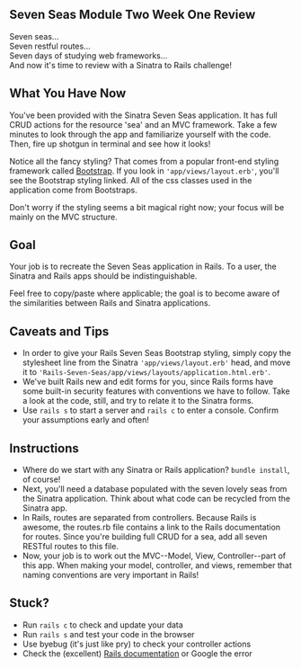 ## Seven Seas Module Two Week One Review

Seven seas...<br>
Seven restful routes...<br>
Seven days of studying web frameworks...<br>
And now it's time to review with a Sinatra to Rails challenge!

## What You Have Now

You've been provided with the Sinatra Seven Seas application. It has full CRUD actions for the resource 'sea' and an MVC framework. Take a few minutes to look through the app and familiarize yourself with the code. Then, fire up shotgun in terminal and see how it looks!

Notice all the fancy styling? That comes from a popular front-end styling framework called <a href="http://getbootstrap.com/">Bootstrap</a>. If you look in <code>'app/views/layout.erb'</code>, you'll see the Bootstrap styling linked. All of the css classes used in the application come from Bootstraps.

Don't worry if the styling seems a bit magical right now; your focus will be mainly on the MVC structure.

## Goal
Your job is to recreate the Seven Seas application in Rails. To a user, the Sinatra and Rails apps should be indistinguishable.

Feel free to copy/paste where applicable; the goal is to become aware of the similarities between Rails and Sinatra applications.

## Caveats and Tips

 - In order to give your Rails Seven Seas Bootstrap styling, simply copy the stylesheet line from the Sinatra <code>'app/views/layout.erb'</code> head, and move it to <code>'Rails-Seven-Seas/app/views/layouts/application.html.erb'</code>.
 - We've built Rails new and edit forms for you, since Rails forms have some built-in security features with conventions we have to follow. Take a look at the code, still, and try to relate it to the Sinatra forms.
 - Use <code>rails s</code> to start a server and <code>rails c</code> to enter a console. Confirm your assumptions early and often!

## Instructions
 - Where do we start with any Sinatra or Rails application? <code>bundle install</code>, of course!
 - Next, you'll need a database populated with the seven lovely seas from the Sinatra application. Think about what code can be recycled from the Sinatra app.
 - In Rails, routes are separated from controllers. Because Rails is awesome, the routes.rb file contains a link to the Rails documentation for routes. Since you're building full CRUD for a sea, add all seven RESTful routes to this file.
 - Now, your job is to work out the MVC--Model, View, Controller--part of this app. When making your model, controller, and views, remember that naming conventions are very important in Rails!

## Stuck?
  - Run <code>rails c</code> to check and update your data
  - Run <code>rails s</code> and test your code in the browser
  - Use byebug (it's just like pry) to check your controller actions
  - Check the (excellent) <a href="http://guides.rubyonrails.org/">Rails documentation</a> or Google the error
